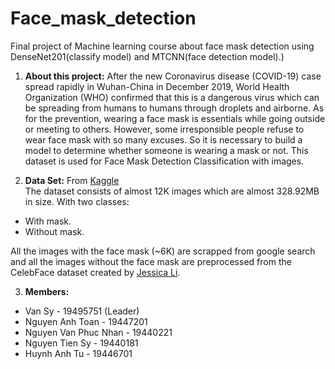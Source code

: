 # Face_mask_detection
Final project of Machine learning course about face mask detection using DenseNet201(classify model) and MTCNN(face detection model).)  

1. **About this project:** After the new Coronavirus disease (COVID-19) case spread rapidly in Wuhan-China in December 2019, World Health Organization (WHO) confirmed that this is a dangerous virus which can be spreading from humans to humans through droplets and airborne. As for the prevention, wearing a face mask is essentials while going outside or meeting to others. However, some irresponsible people refuse to wear face mask with so many excuses. So it is necessary to build a model to determine whether someone is wearing a mask or not. This dataset is used for Face Mask Detection Classification with images.  

2. **Data Set:** From [Kaggle](https://www.kaggle.com/ashishjangra27/face-mask-12k-images-dataset)  
The dataset consists of almost 12K images which are almost 328.92MB in size. With two classes:     
- With mask.  
- Without mask.  

All the images with the face mask (~6K) are scrapped from google search and all the images without the face mask are preprocessed from the CelebFace dataset created by [Jessica Li](https://www.kaggle.com/jessicali9530).  

3. **Members:**  
- Van Sy - 19495751  (Leader)  
- Nguyen Anh Toan - 19447201  
- Nguyen Van Phuc Nhan - 19440221  
- Nguyen Tien Sy - 19440181  
- Huynh Anh Tu - 19446701  
